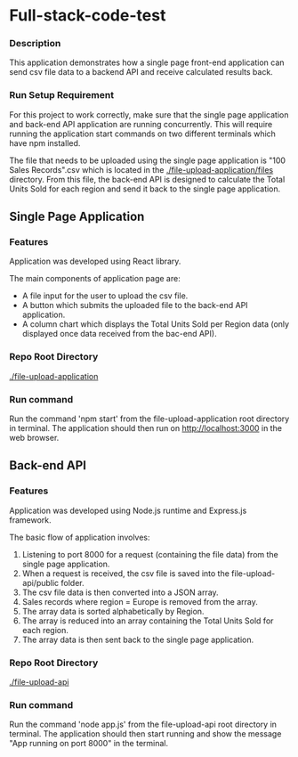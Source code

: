 # Full-stack-code-test

### Description

This application demonstrates how a single page front-end application can send csv file data to a backend API and receive calculated results back.

### Run Setup Requirement

For this project to work correctly, make sure that the single page application and back-end API application are running concurrently. This will require running the application start commands on two different terminals which have npm installed.

The file that needs to be uploaded using the single page application is "100 Sales Records".csv which is located in the [./file-upload-application/files](./file-upload-application/files) directory. From this file, the back-end API is designed to calculate the Total Units Sold for each region and send it back to the single page application.

## Single Page Application

### Features

Application was developed using React library.

The main components of application page are:
- A file input for the user to upload the csv file.
- A button which submits the uploaded file to the back-end API application.
- A column chart which displays the Total Units Sold per Region data (only displayed once data received from the bac-end API). 

### Repo Root Directory

[./file-upload-application](https://github.com/SB4647/Full-stack-code-test/tree/master/file-upload-application)

### Run command

Run the command 'npm start' from the file-upload-application root directory in terminal. The application should then run on [http://localhost:3000](http://localhost:3000) in the web browser.

## Back-end API 

### Features

Application was developed using Node.js runtime and Express.js framework.

The basic flow of application involves:

1. Listening to port 8000 for a request (containing the file data) from the single page application.
2. When a request is received, the csv file is saved into the file-upload-api/public folder.
3. The csv file data is then converted into a JSON array.
4. Sales records where region = Europe is removed from the array.
5. The array data is sorted alphabetically by Region.
6. The array is reduced into an array containing the Total Units Sold for each region.
7. The array data is then sent back to the single page application.

### Repo Root Directory

[./file-upload-api](https://github.com/SB4647/Full-stack-code-test/tree/master/file-upload-api)

### Run command

Run the command 'node app.js' from the file-upload-api root directory in terminal. The application should then start running and show the message "App running on port 8000" in the terminal.

